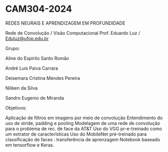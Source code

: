 # CAM304-2024
REDES NEURAIS E APRENDIZAGEM EM PROFUNDIDADE

Rede de Convolução / Visão Computacional
Prof. Eduardo Luz / Eduluz@ufop.edu.br

Grupo:

Aline do Espirito Santo Romão

André Luis Paiva Carrara

Deisemara Cristina Mendes Pereira

Niliken da Silva

Sandro Eugenio de Miranda

Objetivos:

Aplicação de filtros em imagens por meio de convolução
Entendimento do uso de stride, padding e pooling
Modelagem de uma rede de convolução para o problema de rec. de face da AT&T
Uso do VGG pr-e-treinado como um extrator de caracterĩsticas
Uso do MobileNet pré-treinado para classificação de faces : transferência de aprenzagem
Notebook baseado em tensorflow e Keras.
